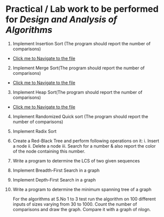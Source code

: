 # Practical / Lab work to be performed for <b><i>Design and Analysis of Algorithms </i></b>

1. Implement Insertion Sort (The program should report the number of comparisons)

- [Click me to Navigate to the file](https://github.com/PriyanshuMallick/B.Sc.CollegeCodeBasics/blob/main/4th_Semester/Algorithms/$1_InsertionSort.java)

2. Implement Merge Sort(The program should report the number of comparisons)

- [Click me to Navigate to the file](https://github.com/PriyanshuMallick/B.Sc.CollegeCodeBasics/blob/main/4th_Semester/Algorithms/$1_MergeSort.java)

3. Implement Heap Sort(The program should report the number of comparisons)

- [Click me to Navigate to the file](https://github.com/PriyanshuMallick/B.Sc.CollegeCodeBasics/blob/main/4th_Semester/Algorithms/$3_HeapSort.java)

4. Implement Randomized Quick sort (The program should report the number of comparisons)

5. Implement Radix Sort

6. Create a Red-Black Tree and perform following operations on it:
   i. Insert a node
   ii. Delete a node
   iii. Search for a number & also report the color of the node containing this number.

7. Write a program to determine the LCS of two given sequences

8. Implement Breadth-First Search in a graph

9. Implement Depth-First Search in a graph

10. Write a program to determine the minimum spanning tree of a graph

    For the algorithms at S.No 1 to 3 test run the algorithm on 100 different inputs of sizes varying from 30 to 1000. Count the number of comparisons and draw the graph. Compare it with a graph of nlogn.
